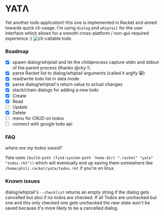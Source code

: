 # YATΛ
Yet another todo application! this one is implemented in Racket and aimed towards quick cli-usage. I'm using `dialog` and `whiptail` for the user interface which allows for a smooth cross-platform / non-gui-required experience :)
![cli-callable todo](http://i.imgur.com/HAp3v6V.gif)

### Roadmap
- [x] spawn dialog/whiptail and let the childprocess capture stdin and stdout of the parent process (thanks @cky !).
- [x] parse Racket list to dialog/whiptail arguments (called it argify :smile_cat:)
- [x] read/write todo list in data mode
- [x] parse dialog/whiptail's return value to actual changes
- [x] stack/chain dialogs for adding a new todo
- [x] Create
- [x] Read
- [ ] Update
- [x] Delete
- [ ] menu for CRUD on todos
- [ ] connect with google todo api

### FAQ
_where are my todos saved?_

Yata uses `(build-path (find-system-path 'home-dir) ".racket" "yata" "todos.rkt"))` which will eventually end up saving them somewhere like `/home/phil/.racket/yata/todos.rkt` if you're on linux

### Known issues
dialog/whiptail's `--checklist` returns an empty string if the dialog gets cancelled but also if no todos are checked. If all Todos are unchecked but one and this only checked one gets unchecked the new state won't be saved because it's more likely to be a cancelled dialog.
